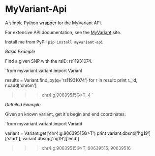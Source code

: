 MyVariant-Api
=============

A simple Python wrapper for the MyVariant API.

For extensive API documentation, see the [MyVariant](http://myvariant.info) site.

Install me from PyPi! `pip install myvariant-api`

*Basic Example*

Find a given SNP with the rsID: rs11931074.

`from myvariant.variant import Variant

results = Variant.find_by(q='rs11931074')
for r in result:
    print r._id, r.cadd['chrom']

>>> chr4:g.90639515G>T, 4
`

*Detailed Example*

Given an known variant, get it's begin and end coordinates. 

`from myvariant.variant import Variant

variant = Variant.get('chr4:g.90639515G>T')
print variant.dbsnp['hg19']['start'], variant.dbsnp['hg19']['end']

>>> chr4:g.90639515G>T, 90639515, 90639516

